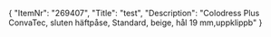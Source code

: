 {
  "ItemNr": "269407",
  "Title": "test",
  "Description": "Colodress Plus ConvaTec, sluten häftpåse, Standard, beige, hål 19 mm,uppklippb"
}
